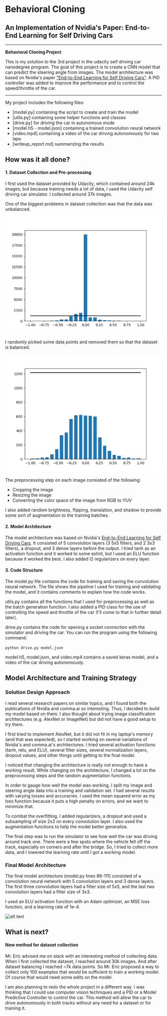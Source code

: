 # **Behavioral Cloning** 
## An Implementation of Nvidia's Paper: **End-to-End Learning for Self Driving Cars**

---

**Behavioral Cloning Project**

This is my solution to the 3rd project in the udacity self driving car nanodegree program. The goal of this project is to create a CNN model that can predict the steering angle from images. The model architecture was based on Nvidia's paper ["End-to-End Learning for Self Driving Cars"](https://arxiv.org/abs/1604.07316). A PID controller was added to improve the performance and to control the speed/throttle of the car.

[//]: # (Image References)

[image1]: ./images/Figure_1.png "Unbalanced Dataset"
[image2]: ./images/Figure_2.png "Balanced Dataset"
[image3]: ./images/architecture.png "Nvidia Architecture"

---

My project includes the following files:
* [model.py] containing the script to create and train the model
* [utils.py] containing some helper functions and classes
* [drive.py] for driving the car in autonomous mode
* [model.h5 - model.json] containing a trained convolution neural network
* [video.mp4] containing a video of the car driving autonomously for two laps
* [writeup_report.md] summarizing the results

## How was it all done?

#### 1. Dataset Collection and Pre-processing
I first used the dataset provided by Udacity, which contained around 24k images, but because training needs a lot of data, I used the Udacity self driving car simulator. I collected around 37k images.

One of the biggest problems in dataset collection was that the data was unbalanced.

![alttext][image1]

I randomly picked some data points and removed them so that the dataset is balanced.

![alttext][image2]

The preprocessing step on each image consisted of the following:
* Cropping the image
* Resizing the image
* Converting the color space of the image from RGB to YUV

I also added random brightness, flipping, translation, and shadow to provide some sort of augmentation to the training batches.

#### 2. Model Architecture
The model architecture was based on Nvidia's [End-to-End Learning for Self Driving Cars](https://arxiv.org/abs/1604.07316). It consisted of 5 convolution layers (3 5x5 filters, and 2 3x3 filters), a dropout, and 3 dense layers before the output. I tried tanh as an activation function and it worked to some extint, but I used an ELU function because it worked the best. I also added l2 regularizers on every layer.

#### 3. Code Structure

The model.py file contains the code for training and saving the convolution neural network. The file shows the pipeline I used for training and validating the model, and it contains comments to explain how the code works.

utils.py contains all the functions that I used for preprocessing as well as the batch generation function. I also added a PID class for the use of controlling the speed and throttle of the car (I'll come to that in further detail later).

drive.py contains the code for opening a socket connection with the simulator and driving the car. You can run the program using the following command:

```python drive.py model.json```

model.h5, model.json, and video.mp4 contains a saved keras model, and a video of the car driving autonomously.

## Model Architecture and Training Strategy

### Solution Design Approach

I read several research papers on similar topics, and I found both the publications of Nvidia and comma.ai so interesting. Thus, I decided to build my model based on them. I also thought about trying image classification architectures (e.g. AlexNet or ImageNet) but did not have a good setup to try them.
 
I first tried to implement AlexNet, but it did not fit in my laptop's memory (and that was expected), so I started working on several variations of Nvidia's and comma.ai's architectures. I tried several activation functions (tanh, relu, and ELU), several filter sizes, several normalization layers, dropout values, and other things until getting to the final model.

I noticed that changing the architecture is really not enough to have a working result. While changing on the architecture, I changed a lot on the preprocessing steps and the random augmentation functions.

In order to gauge how well the model was working, I split my image and steering angle data into a training and validation set. I had several results with varying losses and accuracies. I used the mean squared error as my loss function because it puts a high penalty on errors, and we want to minimize that.

To combat the overfitting, I added regularizers, a dropout and used a subsampling of size 2x2 on every convolution layer. I also used the augmentation functions to help the model better generalize.

The final step was to run the simulator to see how well the car was driving around track one. There were a few spots where the vehicle fell off the track, especially on corners and after the bridge. So, I tried to collect more data, and I lowered the learning rate until I got a working model.

### Final Model Architecture

The final model architecture (model.py lines 86-111) consisted of a convolution neural network with 5 convolution layers and 3 dense layers. The first three convolution layers had a filter size of 5x5, and the last two convolution layers had a filter size of 3x3.

I used an ELU activation function with an Adam optimizer, an MSE loss function, and a learning rate of 1e-4.

![alt text][image3]

## What is next?

#### New method for dataset collection
Mr. Eric advised me on slack with an interesting method of collecting data. When I first collected the dataset, I reached around 30k images. And after dataset balancing I reached ~7k data points. So Mr. Eric proposed a way to collect only 100 examples that would be sufficient to train a working model. Of course that would need some edits on the model. 

I am also planning to redo the whole project in a different way. I was thinking that I could use computer vision techniques and a PID or a Model Predictive Controller to control the car. This method will allow the car to drive autonomously in both tracks without any need for a dataset or for training it.
